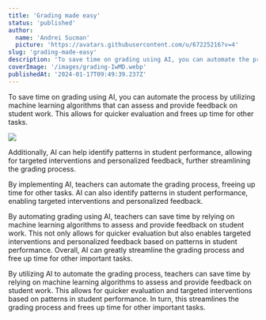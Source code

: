 ```yaml
---
title: 'Grading made easy'
status: 'published'
author:
  name: 'Andrei Sucman'
  picture: 'https://avatars.githubusercontent.com/u/67225216?v=4'
slug: 'grading-made-easy'
description: 'To save time on grading using AI, you can automate the process by utilizing machine learning algorithms that can assess and provide feedback on student work. This allows for quicker evaluation and frees up time for other tasks.'
coverImage: '/images/grading-IwMD.webp'
publishedAt: '2024-01-17T09:49:39.237Z'
---
```


To save time on grading using AI, you can automate the process by utilizing machine learning algorithms that can assess and provide feedback on student work. This allows for quicker evaluation and frees up time for other tasks.

![](/images/grading-AwNT.webp)

Additionally, AI can help identify patterns in student performance, allowing for targeted interventions and personalized feedback, further streamlining the grading process.

By implementing AI, teachers can automate the grading process, freeing up time for other tasks. AI can also identify patterns in student performance, enabling targeted interventions and personalized feedback.

By automating grading using AI, teachers can save time by relying on machine learning algorithms to assess and provide feedback on student work. This not only allows for quicker evaluation but also enables targeted interventions and personalized feedback based on patterns in student performance. Overall, AI can greatly streamline the grading process and free up time for other important tasks.

By utilizing AI to automate the grading process, teachers can save time by relying on machine learning algorithms to assess and provide feedback on student work. This allows for quicker evaluation and targeted interventions based on patterns in student performance. In turn, this streamlines the grading process and frees up time for other important tasks.